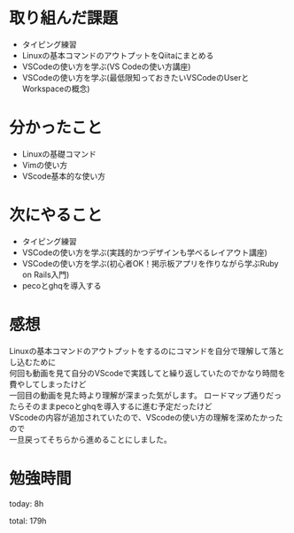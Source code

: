 #  取り組んだ課題
- タイピング練習
- Linuxの基本コマンドのアウトプットをQiitaにまとめる
- VSCodeの使い方を学ぶ(VS Codeの使い方講座)
- VSCodeの使い方を学ぶ(最低限知っておきたいVSCodeのUserとWorkspaceの概念)

# 分かったこと
- Linuxの基礎コマンド
- Vimの使い方
- VScode基本的な使い方

# 次にやること
- タイピング練習
- VSCodeの使い方を学ぶ(実践的かつデザインも学べるレイアウト講座)
- VSCodeの使い方を学ぶ(初心者OK！掲示板アプリを作りながら学ぶRuby on Rails入門)
- pecoとghqを導入する

# 感想
Linuxの基本コマンドのアウトプットをするのにコマンドを自分で理解して落とし込むために  
何回も動画を見て自分のVScodeで実践してと繰り返していたのでかなり時間を費やしてしまったけど  
一回目の動画を見た時より理解が深まった気がします。
ロードマップ通りだったらそのままpecoとghqを導入するに進む予定だったけど  
VScodeの内容が追加されていたので、VScodeの使い方の理解を深めたかったので  
一旦戻ってそちらから進めることにしました。

# 勉強時間
today: 8h

total: 179h
